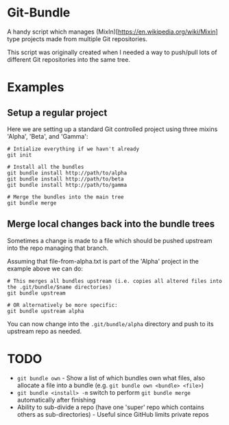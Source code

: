 Git-Bundle
==========
A handy script which manages (MixIn)[https://en.wikipedia.org/wiki/Mixin] type projects made from multiple Git repositories.

This script was originally created when I needed a way to push/pull lots of different Git repositories into the same tree.


Examples
========

Setup a regular project
-----------------------
Here we are setting up a standard Git controlled project using three mixins 'Alpha', 'Beta', and 'Gamma':

	# Intialize everything if we havn't already
	git init

	# Install all the bundles
	git bundle install http://path/to/alpha
	git bundle install http://path/to/beta
	git bundle install http://path/to/gamma

	# Merge the bundles into the main tree
	git bundle merge


Merge local changes back into the bundle trees
----------------------------------------------
Sometimes a change is made to a file which should be pushed upstream into the repo managing that branch.

Assuming that file-from-alpha.txt is part of the 'Alpha' project in the example above we can do:

	# This merges all bundles upstream (i.e. copies all altered files into the .git/bundle/$name directories)
	git bundle upstream

	# OR alternatively be more specific:
	git bundle upstream alpha

You can now change into the `.git/bundle/alpha` directory and push to its upstream repo as needed.


TODO
====
* `git bundle own` - Show a list of which bundles own what files, also allocate a file into a bundle (e.g. `git bundle own <bundle> <file>`)
* `git bundle <install> -m` switch to perform `git bundle merge` automatically after finishing
* Ability to sub-divide a repo (have one 'super' repo which contains others as sub-directories) - Useful since GitHub limits private repos

